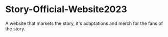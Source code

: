 # Story-Official-Website2023
A website that markets the story, it's adaptations and merch for the fans of the story.
